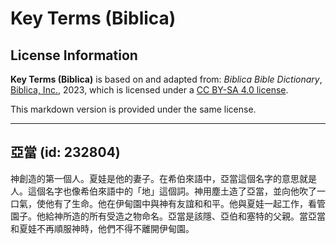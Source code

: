 # Key Terms (Biblica)

## License Information

**Key Terms (Biblica)** is based on and adapted from: _Biblica Bible Dictionary_, [Biblica, Inc.](https://www.biblica.com/), 2023, which is licensed under a [CC BY-SA 4.0 license](https://creativecommons.org/licenses/by-sa/4.0/legalcode.en).

This markdown version is provided under the same license.



--------------------------------

## 亞當 (id: 232804)

神創造的第一個人。夏娃是他的妻子。在希伯來語中，亞當這個名字的意思就是人。這個名字也像希伯來語中的「地」這個詞。神用塵土造了亞當，並向他吹了一口氣，使他有了生命。他在伊甸園中與神有友誼和和平。他與夏娃一起工作，看管園子。他給神所造的所有受造之物命名。亞當是該隱、亞伯和塞特的父親。當亞當和夏娃不再順服神時，他們不得不離開伊甸園。


